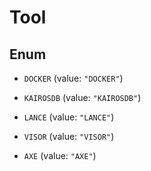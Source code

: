 
# Tool

## Enum


* `DOCKER` (value: `"DOCKER"`)

* `KAIROSDB` (value: `"KAIROSDB"`)

* `LANCE` (value: `"LANCE"`)

* `VISOR` (value: `"VISOR"`)

* `AXE` (value: `"AXE"`)




